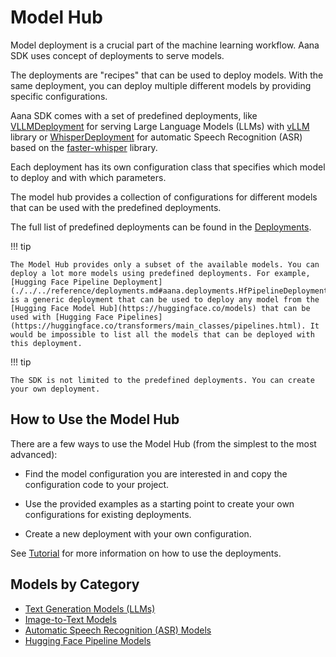 # Model Hub

<!-- Aana SDK provides a collection of pre-trained models that can be used for various tasks. -->

Model deployment is a crucial part of the machine learning workflow. Aana SDK uses concept of deployments to serve models.

The deployments are "recipes" that can be used to deploy models. With the same deployment, you can deploy multiple different models by providing specific configurations.

Aana SDK comes with a set of predefined deployments, like [VLLMDeployment](./../../reference/deployments.md#aana.deployments.VLLMDeployment) for serving Large Language Models (LLMs) with [vLLM](https://github.com/vllm-project/vllm/) library or [WhisperDeployment](./../../reference/deployments.md#aana.deployments.WhisperDeployment) for automatic Speech Recognition (ASR) based on the [faster-whisper](https://github.com/SYSTRAN/faster-whisper) library. 

Each deployment has its own configuration class that specifies which model to deploy and with which parameters. 

The model hub provides a collection of configurations for different models that can be used with the predefined deployments. 

The full list of predefined deployments can be found in the [Deployments](./../integrations.md).

!!! tip

    The Model Hub provides only a subset of the available models. You can deploy a lot more models using predefined deployments. For example, [Hugging Face Pipeline Deployment](./../../reference/deployments.md#aana.deployments.HfPipelineDeployment) is a generic deployment that can be used to deploy any model from the [Hugging Face Model Hub](https://huggingface.co/models) that can be used with [Hugging Face Pipelines](https://huggingface.co/transformers/main_classes/pipelines.html). It would be impossible to list all the models that can be deployed with this deployment.

!!! tip
    
    The SDK is not limited to the predefined deployments. You can create your own deployment.

## How to Use the Model Hub

There are a few ways to use the Model Hub (from the simplest to the most advanced):

- Find the model configuration you are interested in and copy the configuration code to your project.

- Use the provided examples as a starting point to create your own configurations for existing deployments.

- Create a new deployment with your own configuration.

See [Tutorial](./../tutorial.md#deployments) for more information on how to use the deployments.

## Models by Category

- [Text Generation Models (LLMs)](./text_generation.md)
- [Image-to-Text Models](./image_to_text.md)
- [Automatic Speech Recognition (ASR) Models](./asr.md)
- [Hugging Face Pipeline Models](./hf_pipeline.md)
